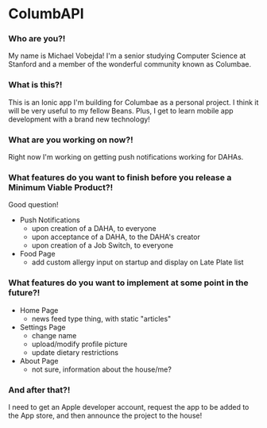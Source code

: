# ColumbAPI

### Who are you?!
My name is Michael Vobejda! I'm a senior studying Computer Science at Stanford and a member of the wonderful community known as Columbae.

### What is this?!
This is an Ionic app I'm building for Columbae as a personal project. I think it will be very useful to my fellow Beans. Plus, I get to learn mobile app development with a brand new technology!

### What are you working on now?!
Right now I'm working on getting push notifications working for DAHAs.

### What features do you want to finish before you release a Minimum Viable Product?!
Good question!
- Push Notifications
  - upon creation of a DAHA, to everyone
  - upon acceptance of a DAHA, to the DAHA's creator
  - upon creation of a Job Switch, to everyone
- Food Page
  - add custom allergy input on startup and display on Late Plate list

### What features do you want to implement at some point in the future?!
- Home Page
  - news feed type thing, with static "articles"
- Settings Page
  - change name
  - upload/modify profile picture
  - update dietary restrictions
- About Page
  - not sure, information about the house/me?

### And after that?!
I need to get an Apple developer account, request the app to be added to the App store, and then announce the project to the house! 


